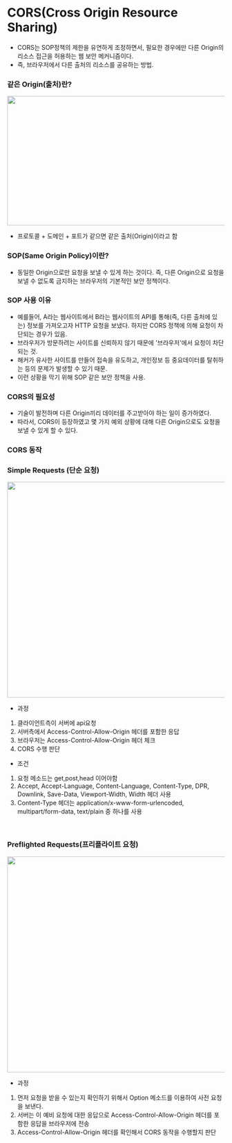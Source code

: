# CORS(Cross Origin Resource Sharing)

- CORS는 SOP정책의 제한을 유연하게 조정하면서, 필요한 경우에만 다른 Origin의 리소스 접근을 허용하는 웹 보안 메커니즘이다.
- 즉, 브라우저에서 다른 출처의 리소스를 공유하는 방법.

### 같은 Origin(출처)란?
<img src="https://velog.velcdn.com/images/gnoeyah/post/c196eace-c2cd-4a9c-bc2e-5bdb03fd18ac/image.png" width="700" height="300">

- 프로토콜 + 도메인 + 포트가 같으면 같은 출처(Origin)이라고 함
  
### SOP(Same Origin Policy)이란?

- 동일한 Origin으로만 요청을 보낼 수 있게 하는 것이다. 즉, 다른 Origin으로 요청을 보낼 수 없도록 금지하는 브라우저의 기본적인 보안 정책이다. 

### SOP 사용 이유

- 예를들어, A라는 웹사이트에서 B라는 웹사이트의 API를 통해(즉, 다른 출처에 있는) 정보를 가져오고자 HTTP 요청을 보냈다. 하지만 CORS 정책에 의해 요청이 차단되는 경우가 있음.
- 브라우저가 방문하려는 사이트를 신뢰하지 않기 때문에 '브라우저'에서 요청이 차단되는 것.
- 해커가 유사한 사이트를 만들어 접속을 유도하고, 개인정보 등 중요데이터를 탈취하는 등의 문제가 발생할 수 있기 때문.
- 이런 상황을 막기 위해 SOP 같은 보안 정책을 사용.

### CORS의 필요성

- 기술이 발전하며 다른 Origin끼리 데이터를 주고받아야 하는 일이 증가하였다.
- 따라서, CORS이 등장하였고 몇 가지 예외 상황에 대해 다른 Origin으로도 요청을 보낼 수 있게 할 수 있다.   

### CORS 동작

### Simple Requests (단순 요청)

<img src="https://user-images.githubusercontent.com/45676906/128662896-89904d60-9b83-460a-9aa4-d0a963dd5ef3.png" width="700" height="500">

<br>

- 과정
  
1. 클라이언트측이 서버에 api요청
2. 서버측에서 Access-Control-Allow-Origin 헤더를 포함한 응답 
3. 브라우저는 Access-Control-Allow-Origin 헤더 체크
4. CORS 수행 판단

- 조건

1. 요청 메소드는 get,post,head 이어야함
2. Accept, Accept-Language, Content-Language, Content-Type, DPR, Downlink, Save-Data, Viewport-Width, Width 헤더 사용
3. Content-Type 헤더는 application/x-www-form-urlencoded, multipart/form-data, text/plain 중 하나를 사용
   
<br>

### Preflighted Requests(프리플라이트 요청) 

<img src="https://user-images.githubusercontent.com/45676906/128663868-79411a72-7317-47c1-b1f5-25597da7da22.png" width="700" height="500">

<br>

- 과정
 
1. 먼저 요청을 받을 수 있는지 확인하기 위해서 Option 메소드를 이용하여 사전 요청을 보낸다. 
2. 서버는 이 예비 요청에 대한 응답으로 Access-Control-Allow-Origin 헤더를 포함한 응답을 브라우저에 전송
3. Access-Control-Allow-Origin 헤더를 확인해서 CORS 동작을 수행할지 판단